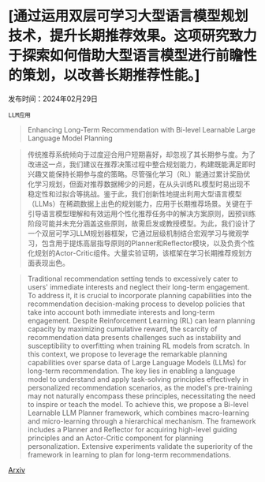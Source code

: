 # [通过运用双层可学习大型语言模型规划技术，提升长期推荐效果。这项研究致力于探索如何借助大型语言模型进行前瞻性的策划，以改善长期推荐性能。]

发布时间：2024年02月29日

`LLM应用`

> Enhancing Long-Term Recommendation with Bi-level Learnable Large Language Model Planning

> 传统推荐系统倾向于过度迎合用户短期喜好，却忽视了其长期参与度。为了改进这一点，我们建议在推荐决策过程中整合规划能力，构建既能满足即时兴趣又能保持长期参与度的策略。尽管强化学习（RL）能通过累计奖励优化学习规划，但面对推荐数据稀少的问题，在从头训练RL模型时易出现不稳定性和过拟合等挑战。鉴于此，我们创新性地提出利用大型语言模型（LLMs）在稀疏数据上出色的规划能力，应用于长期推荐场景。关键在于引导语言模型理解和有效运用个性化推荐任务中的解决方案原则，因预训练阶段可能并未充分涵盖这些原则，故需启发或教授模型。为此，我们设计了一个双层可学习LLM规划器框架，它通过层级机制结合宏观学习与微观学习，包含用于提炼高层指导原则的Planner和Reflector模块，以及负责个性化规划的Actor-Critic组件。大量实验证明，该框架在学习长期推荐规划方面表现出色。

> Traditional recommendation setting tends to excessively cater to users' immediate interests and neglect their long-term engagement. To address it, it is crucial to incorporate planning capabilities into the recommendation decision-making process to develop policies that take into account both immediate interests and long-term engagement. Despite Reinforcement Learning (RL) can learn planning capacity by maximizing cumulative reward, the scarcity of recommendation data presents challenges such as instability and susceptibility to overfitting when training RL models from scratch.
  In this context, we propose to leverage the remarkable planning capabilities over sparse data of Large Language Models (LLMs) for long-term recommendation. The key lies in enabling a language model to understand and apply task-solving principles effectively in personalized recommendation scenarios, as the model's pre-training may not naturally encompass these principles, necessitating the need to inspire or teach the model. To achieve this, we propose a Bi-level Learnable LLM Planner framework, which combines macro-learning and micro-learning through a hierarchical mechanism. The framework includes a Planner and Reflector for acquiring high-level guiding principles and an Actor-Critic component for planning personalization. Extensive experiments validate the superiority of the framework in learning to plan for long-term recommendations.

[Arxiv](https://arxiv.org/abs/2403.00843)